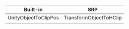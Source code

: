 | Built-in             | SRP |
| -------------------- | --- |
| UnityObjectToClipPos | TransformObjectToHClip    |
|                      |     |
